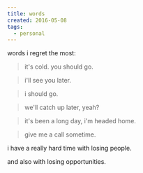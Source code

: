 ```yaml
---
title: words
created: 2016-05-08
tags:
  - personal
---
```


words i regret the most:

> it's cold. you should go.

> i'll see you later.

> i should go.

> we'll catch up later, yeah?

> it's been a long day, i'm headed home.

> give me a call sometime.

i have a really hard time with losing people.

and also with losing opportunities.

